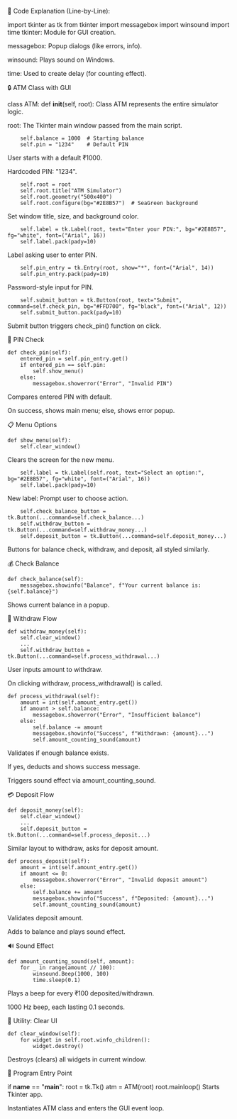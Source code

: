 
🧠 Code Explanation (Line-by-Line):

import tkinter as tk
from tkinter import messagebox
import winsound
import time
tkinter: Module for GUI creation.

messagebox: Popup dialogs (like errors, info).

winsound: Plays sound on Windows.

time: Used to create delay (for counting effect).

🔒 ATM Class with GUI

class ATM:
    def __init__(self, root):
Class ATM represents the entire simulator logic.

root: The Tkinter main window passed from the main script.


        self.balance = 1000  # Starting balance
        self.pin = "1234"    # Default PIN
User starts with a default ₹1000.

Hardcoded PIN: "1234".


        self.root = root
        self.root.title("ATM Simulator")
        self.root.geometry("500x400")
        self.root.configure(bg="#2E8B57")  # SeaGreen background
Set window title, size, and background color.


        self.label = tk.Label(root, text="Enter your PIN:", bg="#2E8B57", fg="white", font=("Arial", 16))
        self.label.pack(pady=10)
Label asking user to enter PIN.


        self.pin_entry = tk.Entry(root, show="*", font=("Arial", 14))
        self.pin_entry.pack(pady=10)
Password-style input for PIN.


        self.submit_button = tk.Button(root, text="Submit", command=self.check_pin, bg="#FFD700", fg="black", font=("Arial", 12))
        self.submit_button.pack(pady=10)
Submit button triggers check_pin() function on click.

🔐 PIN Check

    def check_pin(self):
        entered_pin = self.pin_entry.get()
        if entered_pin == self.pin:
            self.show_menu()
        else:
            messagebox.showerror("Error", "Invalid PIN")
Compares entered PIN with default.

On success, shows main menu; else, shows error popup.

📋 Menu Options

    def show_menu(self):
        self.clear_window()
Clears the screen for the new menu.


        self.label = tk.Label(self.root, text="Select an option:", bg="#2E8B57", fg="white", font=("Arial", 16))
        self.label.pack(pady=10)
New label: Prompt user to choose action.


        self.check_balance_button = tk.Button(...command=self.check_balance...)
        self.withdraw_button = tk.Button(...command=self.withdraw_money...)
        self.deposit_button = tk.Button(...command=self.deposit_money...)
Buttons for balance check, withdraw, and deposit, all styled similarly.

💰 Check Balance

    def check_balance(self):
        messagebox.showinfo("Balance", f"Your current balance is: {self.balance}")
Shows current balance in a popup.

💸 Withdraw Flow

    def withdraw_money(self):
        self.clear_window()
        ...
        self.withdraw_button = tk.Button(...command=self.process_withdrawal...)
User inputs amount to withdraw.

On clicking withdraw, process_withdrawal() is called.


    def process_withdrawal(self):
        amount = int(self.amount_entry.get())
        if amount > self.balance:
            messagebox.showerror("Error", "Insufficient balance")
        else:
            self.balance -= amount
            messagebox.showinfo("Success", f"Withdrawn: {amount}...")
            self.amount_counting_sound(amount)
Validates if enough balance exists.

If yes, deducts and shows success message.

Triggers sound effect via amount_counting_sound.

💳 Deposit Flow

    def deposit_money(self):
        self.clear_window()
        ...
        self.deposit_button = tk.Button(...command=self.process_deposit...)
Similar layout to withdraw, asks for deposit amount.


    def process_deposit(self):
        amount = int(self.amount_entry.get())
        if amount <= 0:
            messagebox.showerror("Error", "Invalid deposit amount")
        else:
            self.balance += amount
            messagebox.showinfo("Success", f"Deposited: {amount}...")
            self.amount_counting_sound(amount)
Validates deposit amount.

Adds to balance and plays sound effect.

🔊 Sound Effect

    def amount_counting_sound(self, amount):
        for _ in range(amount // 100):
            winsound.Beep(1000, 100)
            time.sleep(0.1)
Plays a beep for every ₹100 deposited/withdrawn.

1000 Hz beep, each lasting 0.1 seconds.

🧹 Utility: Clear UI

    def clear_window(self):
        for widget in self.root.winfo_children():
            widget.destroy()
Destroys (clears) all widgets in current window.

🚀 Program Entry Point

if __name__ == "__main__":
    root = tk.Tk()
    atm = ATM(root)
    root.mainloop()
Starts Tkinter app.

Instantiates ATM class and enters the GUI event loop.

